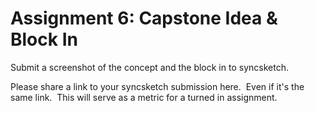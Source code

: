 # Assignment 6: Capstone Idea & Block In

<p>Submit a screenshot of the concept and the block in to syncsketch.</p>
<p><span>Please share a link to your syncsketch submission here.&nbsp; Even if it's the same link.&nbsp; This will serve as a metric for a turned in assignment.</span></p>